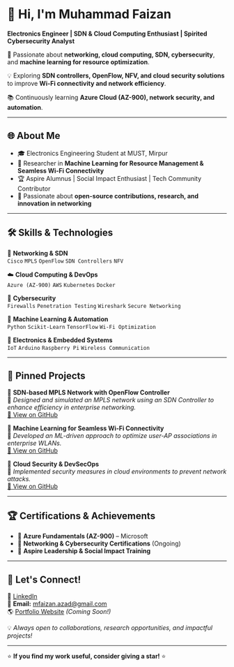 # 👋 Hi, I'm Muhammad Faizan  
**Electronics Engineer | SDN & Cloud Computing Enthusiast | Spirited Cybersecurity Analyst**  


🚀 Passionate about **networking, cloud computing, SDN, cybersecurity**, and **machine learning for resource optimization**.


💡 Exploring **SDN controllers, OpenFlow, NFV, and cloud security solutions** to improve **Wi-Fi connectivity and network efficiency**.


📚 Continuously learning **Azure Cloud (AZ-900), network security, and automation**.  


---


## 🌐 **About Me**


- 🎓 Electronics Engineering Student at MUST, Mirpur  
- 🔬 Researcher in **Machine Learning for Resource Management & Seamless Wi-Fi Connectivity**  
- 🏆 Aspire Alumnus | Social Impact Enthusiast | Tech Community Contributor  
- 🎯 Passionate about **open-source contributions, research, and innovation in networking**  

---

## 🛠 **Skills & Technologies**
🚀 **Networking & SDN**  
`Cisco` `MPLS` `OpenFlow` `SDN Controllers` `NFV`  

☁️ **Cloud Computing & DevOps**  
`Azure (AZ-900)` `AWS` `Kubernetes` `Docker`  

🔐 **Cybersecurity**  
`Firewalls` `Penetration Testing` `Wireshark` `Secure Networking`  

🧠 **Machine Learning & Automation**  
`Python` `Scikit-Learn` `TensorFlow` `Wi-Fi Optimization`  

📡 **Electronics & Embedded Systems**  
`IoT` `Arduino` `Raspberry Pi` `Wireless Communication`  

---

## 📌 **Pinned Projects**
🔹 **SDN-based MPLS Network with OpenFlow Controller**  
📌 *Designed and simulated an MPLS network using an SDN Controller to enhance efficiency in enterprise networking.*  
[🔗 View on GitHub](#)  

🔹 **Machine Learning for Seamless Wi-Fi Connectivity**  
📌 *Developed an ML-driven approach to optimize user-AP associations in enterprise WLANs.*  
[🔗 View on GitHub](#)  

🔹 **Cloud Security & DevSecOps**  
📌 *Implemented security measures in cloud environments to prevent network attacks.*  
[🔗 View on GitHub](#)  

---

## 🏆 **Certifications & Achievements**
- 🏅 **Azure Fundamentals (AZ-900)** – Microsoft  
- 🏅 **Networking & Cybersecurity Certifications** (Ongoing)  
- 🏅 **Aspire Leadership & Social Impact Training**  

---

## 📢 **Let's Connect!**
🔗 [LinkedIn](https://www.linkedin.com/in/m-faizan-azad/)  
📧 **Email:** mfaizan.azad@gmail.com  
🌎 [Portfolio Website](#) *(Coming Soon!)*  

💡 *Always open to collaborations, research opportunities, and impactful projects!*  

---
⭐ **If you find my work useful, consider giving a star!** ⭐  

